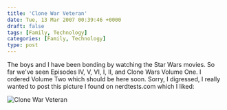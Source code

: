 ```yaml
---
title: 'Clone War Veteran'
date: Tue, 13 Mar 2007 00:39:46 +0000
draft: false
tags: [Family, Technology]
categories: [Family, Technology]
type: post
---
```


The boys and I have been bonding by watching the Star Wars movies. So far we've seen Episodes IV, V, VI, I, II, and Clone Wars Volume One. I ordered Volume Two which should be here soon. Sorry, I digressed, I really wanted to post this picture I found on nerdtests.com which I liked:

![Clone War Veteran](http://www.nerdtests.com/picsarea/3088fede570d5faae402c86d18ae5dc9.jpg)